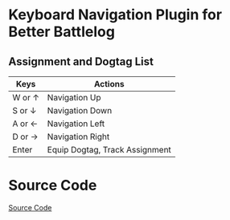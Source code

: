# Keyboard Navigation Plugin for Better Battlelog

## Assignment and Dogtag List

| Keys    | Actions                        |
|---------|--------------------------------|
| W or ↑  | Navigation Up                  |
| S or ↓  | Navigation Down                |
| A or ←  | Navigation Left                |
| D or →  | Navigation Right               |
| Enter   | Equip Dogtag, Track Assignment |

# Source Code

[Source Code](https://raw.githubusercontent.com/alexander-schranz/bblog-keyboard-navigation/master/scripts/main.js)
